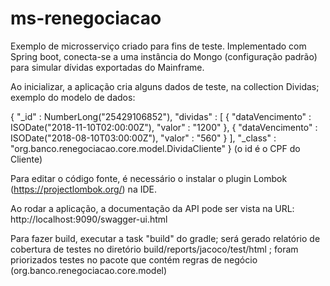 # ms-renegociacao

Exemplo de microsserviço criado para fins de teste. Implementado com Spring boot, conecta-se a uma instância do Mongo (configuração padrão) para simular dívidas exportadas do Mainframe.

Ao inicializar, a aplicação cria alguns dados de teste, na collection Dividas; exemplo do modelo de dados:

{
        "_id" : NumberLong("25429106852"),
        "dividas" : [
                {
                        "dataVencimento" : ISODate("2018-11-10T02:00:00Z"),
                        "valor" : "1200"
                },
                {
                        "dataVencimento" : ISODate("2018-08-10T03:00:00Z"),
                        "valor" : "560"
                }
        ],
        "_class" : "org.banco.renegociacao.core.model.DividaCliente"
}
(o id é o CPF do Cliente)

Para editar o código fonte, é necessário o instalar o plugin Lombok (https://projectlombok.org/) na IDE.

Ao rodar a aplicação, a documentação da API pode ser vista na URL: http://localhost:9090/swagger-ui.html

Para fazer build, executar a task "build" do gradle; será gerado relatório de cobertura de testes no diretório build/reports/jacoco/test/html ; foram priorizados testes no pacote que contém regras de negócio (org.banco.renegociacao.core.model)
